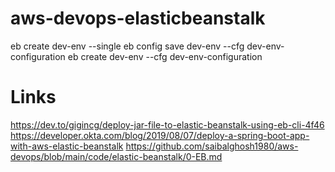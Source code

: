 # aws-devops-elasticbeanstalk
eb create dev-env --single
eb config save dev-env --cfg dev-env-configuration
eb create dev-env --cfg dev-env-configuration
# Links
https://dev.to/gigincg/deploy-jar-file-to-elastic-beanstalk-using-eb-cli-4f46
https://developer.okta.com/blog/2019/08/07/deploy-a-spring-boot-app-with-aws-elastic-beanstalk
https://github.com/saibalghosh1980/aws-devops/blob/main/code/elastic-beanstalk/0-EB.md